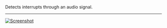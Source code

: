 Detects interrupts through an audio signal.

---------------------------------------

[![Screenshot](https://s3.amazonaws.com/mike-projects/Audio+Inerrupt+Detector/AudioInterruptDetectorSC.png)](https://s3.amazonaws.com/mike-projects/Audio+Inerrupt+Detector/AudioInterruptDetectorSC.png)